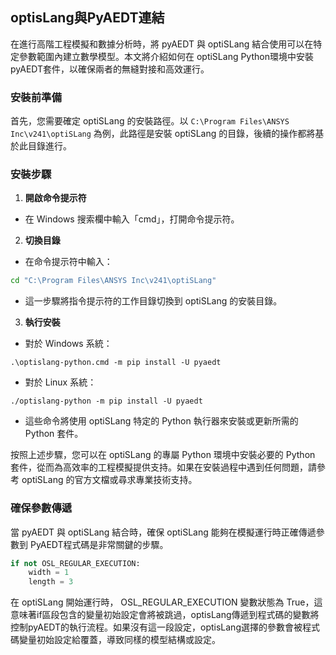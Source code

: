 optisLang與PyAEDT連結
---

在進行高階工程模擬和數據分析時，將 pyAEDT 與 optiSLang 結合使用可以在特定參數範圍內建立數學模型。本文將介紹如何在 optiSLang Python環境中安裝pyAEDT套件，以確保兩者的無縫對接和高效運行。

### 安裝前準備

首先，您需要確定 optiSLang 的安裝路徑。以 `C:\Program Files\ANSYS Inc\v241\optiSLang` 為例，此路徑是安裝 optiSLang 的目錄，後續的操作都將基於此目錄進行。

### 安裝步驟 
1. **開啟命令提示符** 
- 在 Windows 搜索欄中輸入「cmd」，打開命令提示符。 
2. **切換目錄**  
- 在命令提示符中輸入：

```bash
cd "C:\Program Files\ANSYS Inc\v241\optiSLang"
```
- 這一步驟將指令提示符的工作目錄切換到 optiSLang 的安裝目錄。 
3. **執行安裝**  
- 對於 Windows 系統：

```arduino
.\optislang-python.cmd -m pip install -U pyaedt
``` 
- 對於 Linux 系統：

```arduino
./optislang-python -m pip install -U pyaedt
```
- 這些命令將使用 optiSLang 特定的 Python 執行器來安裝或更新所需的 Python 套件。


按照上述步驟，您可以在 optiSLang 的專屬 Python 環境中安裝必要的 Python 套件，從而為高效率的工程模擬提供支持。如果在安裝過程中遇到任何問題，請參考 optiSLang 的官方文檔或尋求專業技術支持。

### 確保參數傳遞 

當 pyAEDT 與 optiSLang 結合時，確保 optiSLang 能夠在模擬運行時正確傳遞參數到 PyAEDT程式碼是非常關鍵的步驟。

``` python
if not OSL_REGULAR_EXECUTION:
    width = 1
    length = 3
```

在 optiSLang 開始運行時， OSL_REGULAR_EXECUTION 變數狀態為 True，這意味著if區段包含的變量初始設定會將被跳過，optisLang傳遞到程式碼的變數將控制pyAEDT的執行流程。如果沒有這一段設定，optisLang選擇的參數會被程式碼變量初始設定給覆蓋，導致同樣的模型結構或設定。